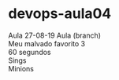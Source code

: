 # devops-aula04
Aula 27-08-19
Aula (branch)<br/>
Meu malvado favorito 3<br/>
60 segundos<br/>
Sings<br/>
Minions 
